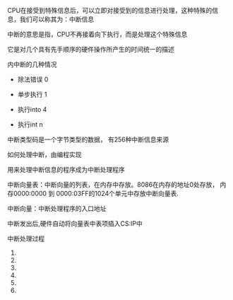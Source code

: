 CPU在接受到特殊信息后，可以立即对接受到的信息进行处理，这种特殊的信息，我们可以称其为：中断信息

中断的意思是指，CPU不再接着向下执行，而是处理这个特殊信息

它是对几个具有先手顺序的硬件操作所产生的时间统一的描述





内中断的几种情况

- 除法错误      0

- 单步执行       1

- 执行into        4

- 执行int           n


中断类型码是一个字节类型的数据， 有256种中断信息来源





如何处理中断，由编程实现

用来处理中断信息的程序成为中断处理程序



中断向量表：中断向量的列表，在内存中存放。8086在内存的地址0处存放， 内存0000:0000  到  0000:03FF的1024个单元中存放中断向量表.

中断向量：中断处理程序的入口地址

中断发出后,硬件自动将向量表中表项插入CS:IP中



中断处理过程

1.

2.

3.

4.

5.

6.